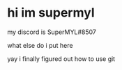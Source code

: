 # hi im supermyl

my discord is SuperMYL#8507

what else do i put here

yay i finally figured out how to use git